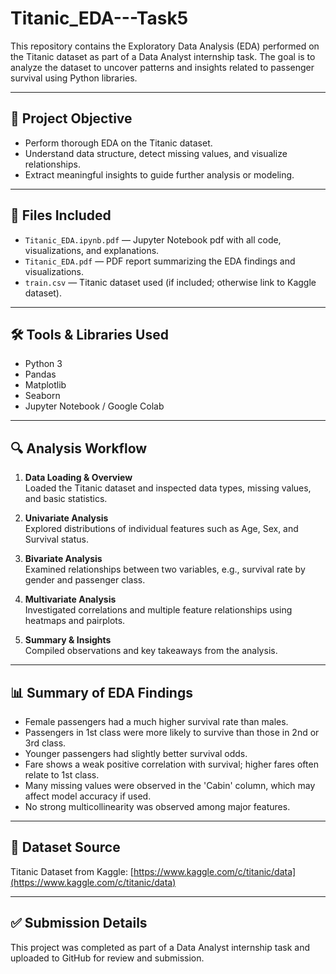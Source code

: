 # Titanic_EDA---Task5

This repository contains the Exploratory Data Analysis (EDA) performed on the Titanic dataset as part of a Data Analyst internship task. The goal is to analyze the dataset to uncover patterns and insights related to passenger survival using Python libraries.

---

## 📌 Project Objective

- Perform thorough EDA on the Titanic dataset.
- Understand data structure, detect missing values, and visualize relationships.
- Extract meaningful insights to guide further analysis or modeling.

---

## 📁 Files Included

- `Titanic_EDA.ipynb.pdf` — Jupyter Notebook pdf with all code, visualizations, and explanations.
- `Titanic_EDA.pdf` — PDF report summarizing the EDA findings and visualizations.
- `train.csv` — Titanic dataset used (if included; otherwise link to Kaggle dataset).

---

## 🛠 Tools & Libraries Used

- Python 3
- Pandas
- Matplotlib
- Seaborn
- Jupyter Notebook / Google Colab

---

## 🔍 Analysis Workflow

1. **Data Loading & Overview**  
   Loaded the Titanic dataset and inspected data types, missing values, and basic statistics.

2. **Univariate Analysis**  
   Explored distributions of individual features such as Age, Sex, and Survival status.

3. **Bivariate Analysis**  
   Examined relationships between two variables, e.g., survival rate by gender and passenger class.

4. **Multivariate Analysis**  
   Investigated correlations and multiple feature relationships using heatmaps and pairplots.

5. **Summary & Insights**  
   Compiled observations and key takeaways from the analysis.

---

## 📊 Summary of EDA Findings

- Female passengers had a much higher survival rate than males.  
- Passengers in 1st class were more likely to survive than those in 2nd or 3rd class.  
- Younger passengers had slightly better survival odds.  
- Fare shows a weak positive correlation with survival; higher fares often relate to 1st class.  
- Many missing values were observed in the 'Cabin' column, which may affect model accuracy if used.  
- No strong multicollinearity was observed among major features.

---


## 🔗 Dataset Source

Titanic Dataset from Kaggle: [https://www.kaggle.com/c/titanic/data](https://www.kaggle.com/c/titanic/data)

---

## ✅ Submission Details

This project was completed as part of a Data Analyst internship task and uploaded to GitHub for review and submission.
